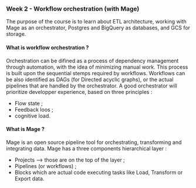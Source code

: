 ### Week 2 - Workflow orchestration (with Mage)
The purpose of the course is to learn about ETL architecture, working with Mage as an orchestrator, Postgres and BigQuery as databases, and GCS for storage.

#### What is workflow orchestration ?
Orchestration can be difined as a process of dependency management through automation, with the idea of minimizing manual work. This process is built upon the sequential stemps required by workflows.
Workflows can be also identified as DAGs (for Directed acyclic graphs), or the actual pipelines that are handled by the orchestrator. A good orchestrator will prioritize developper experience, based on three principles : 
* Flow state ;
* Feedback loos ;
* cognitive load.

#### What is Mage ?
Mage is an open source pipeline tool for orchestrating, transforming and integrating data. Mage has a three components hierarchical layer :
* Projects --> those are on the top of the layer ;
* Pipelines (or workflows) ;
* Blocks which are actual code executing tasks like Load, Transform or Export data.

